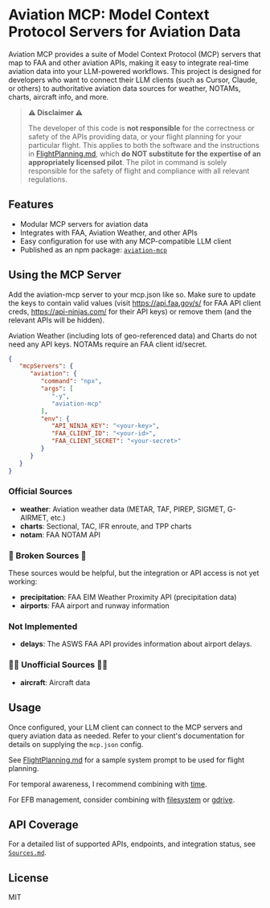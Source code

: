 # Aviation MCP: Model Context Protocol Servers for Aviation Data

Aviation MCP provides a suite of Model Context Protocol (MCP) servers that map to FAA and other aviation APIs, making it easy to integrate real-time aviation data into your LLM-powered workflows. This project is designed for developers who want to connect their LLM clients (such as Cursor, Claude, or others) to authoritative aviation data sources for weather, NOTAMs, charts, aircraft info, and more.

> **⚠️ Disclaimer ⚠️**
> 
> The developer of this code is **not responsible** for the correctness or safety of the APIs providing data, or your flight planning for your particular flight. This applies to both the software and the instructions in [FlightPlanning.md](./FlightPlanning.md), which **do NOT substitute for the expertise of an appropriately licensed pilot**. The pilot in command is solely responsible for the safety of flight and compliance with all relevant regulations.

## Features

- Modular MCP servers for aviation data
- Integrates with FAA, Aviation Weather, and other APIs
- Easy configuration for use with any MCP-compatible LLM client
- Published as an npm package: [`aviation-mcp`](https://www.npmjs.com/package/aviation-mcp)

## Using the MCP Server

Add the aviation-mcp server to your mcp.json like so. Make sure to update the keys to contain valid values (visit https://api.faa.gov/s/ for FAA API client creds, https://api-ninjas.com/ for their API keys) or remove them (and the relevant APIs will be hidden).

Aviation Weather (including lots of geo-referenced data) and Charts do not need any API keys. NOTAMs require an FAA client id/secret.

```json
{
   "mcpServers": {
      "aviation": {
         "command": "npx",
         "args": [
            "-y",
            "aviation-mcp"
         ],
         "env": {
            "API_NINJA_KEY": "<your-key>",
            "FAA_CLIENT_ID": "<your-id>",
            "FAA_CLIENT_SECRET": "<your-secret>"
         }
      }
   }
}
```

### Official Sources

- **weather**: Aviation weather data (METAR, TAF, PIREP, SIGMET, G-AIRMET, etc.)
- **charts**: Sectional, TAC, IFR enroute, and TPP charts
- **notam**: FAA NOTAM API

### 🚧 Broken Sources 🚧

These sources would be helpful, but the integration or API access is not yet working:

- **precipitation**: FAA EIM Weather Proximity API (precipitation data)
- **airports**: FAA airport and runway information

### Not Implemented

- **delays**: The ASWS FAA API provides information about airport delays.

### 🚧🚧 Unofficial Sources 🚧🚧

- **aircraft**: Aircraft data

## Usage

Once configured, your LLM client can connect to the MCP servers and query aviation data as needed. Refer to your client's documentation for details on supplying the `mcp.json` config.

See [FlightPlanning.md](./FlightPlanning.md) for a sample system prompt to be used for flight planning.

For temporal awareness, I recommend combining with [time](https://github.com/modelcontextprotocol/servers/tree/main/src/time).

For EFB management, consider combining with [filesystem](https://github.com/modelcontextprotocol/servers/tree/main/src/filesystem)
or [gdrive](https://github.com/modelcontextprotocol/servers/tree/main/src/gdrive).

## API Coverage

For a detailed list of supported APIs, endpoints, and integration status, see [`Sources.md`](./Sources.md).

## License

MIT
